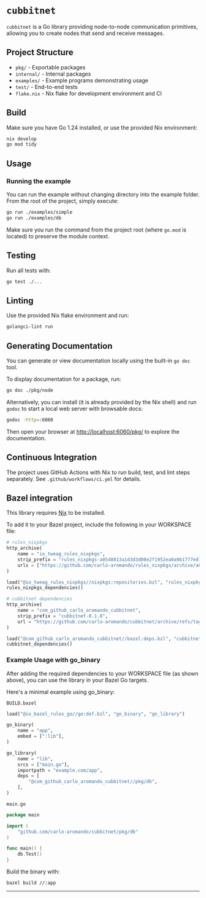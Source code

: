 # `cubbitnet`

`cubbitnet` is a Go library providing node-to-node communication primitives, allowing you to create nodes that send and receive messages.

## Project Structure

- `pkg/` - Exportable packages
- `internal/` - Internal packages
- `examples/` - Example programs demonstrating usage
- `test/` - End-to-end tests
- `flake.nix` - Nix flake for development environment and CI

## Build

Make sure you have Go 1.24 installed, or use the provided Nix environment:

```bash
nix develop
go mod tidy
```

## Usage

### Running the example

You can run the example without changing directory into the example folder.
From the root of the project, simply execute:

```bash
go run ./examples/simple
go run ./examples/db
```

Make sure you run the command from the project root (where `go.mod` is located) to preserve the module context.

## Testing

Run all tests with:

```bash
go test ./...
```

## Linting

Use the provided Nix flake environment and run:

```bash
golangci-lint run
```

## Generating Documentation

You can generate or view documentation locally using the built-in `go doc` tool.

To display documentation for a package, run:

```bash
go doc ./pkg/node
```

Alternatively, you can install (it is already provided by the Nix shell) and run `godoc` to start a local web server with browsable docs:

```bash
godoc -http=:6060
```

Then open your browser at [http://localhost:6060/pkg/](http://localhost:6060/pkg/) to explore the documentation.

## Continuous Integration

The project uses GitHub Actions with Nix to run build, test, and lint steps separately. See `.github/workflows/ci.yml` for details.

## Bazel integration

This library requires [Nix](https://nixos.org) to be installed.

To add it to your Bazel project, include the following in your WORKSPACE file:

```python
# rules_nixpkgs
http_archive(
    name = "io_tweag_rules_nixpkgs",
    strip_prefix = "rules_nixpkgs-a0548813a1d3d3d08e2f1952ea0a9b1777ed160b",
    urls = ["https://github.com/carlo-aromando/rules_nixpkgs/archive/a0548813a1d3d3d08e2f1952ea0a9b1777ed160b.tar.gz"],
)

load("@io_tweag_rules_nixpkgs//nixpkgs:repositories.bzl", "rules_nixpkgs_dependencies")
rules_nixpkgs_dependencies()

# cubbitnet dependencies
http_archive(
    name = "com_github_carlo_aromando_cubbitnet",
    strip_prefix = "cubbitnet-0.1.8",
    url = "https://github.com/carlo-aromando/cubbitnet/archive/refs/tags/v0.1.8.tar.gz",
)

load("@com_github_carlo_aromando_cubbitnet//bazel:deps.bzl", "cubbitnet_dependencies")
cubbitnet_dependencies()
```

### Example Usage with go_binary
After adding the required dependencies to your WORKSPACE file (as shown above), you can use the library in your Bazel Go targets.

Here's a minimal example using go_binary:

`BUILD.bazel`

```python
load("@io_bazel_rules_go//go:def.bzl", "go_binary", "go_library")

go_binary(
    name = "app",
    embed = [":lib"],
)

go_library(
    name = "lib",
    srcs = ["main.go"],
    importpath = "example.com/app",
    deps = [
        "@com_github_carlo_aromando_cubbitnet//pkg/db",
    ],
)
```

`main.go`

```go
package main

import (
    "github.com/carlo-aromando/cubbitnet/pkg/db"
)

func main() {
    db.Test()
}
```

Build the binary with:

```
bazel build //:app
```


---




